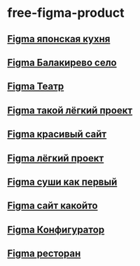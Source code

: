 # free-figma-product

## [Figma японская кухня ](https://www.figma.com/file/vlbt4opFQmjbZ32vygZ2vl/Riksha?node-id=1%3A11)
## [Figma Балакирево село](https://www.figma.com/file/e0XfKi97qFuGUC0PHfAQu8/%D0%91%D0%B0%D0%BB%D0%B0%D0%BA%D0%B8%D1%80%D0%B5%D0%B2%D0%BE?node-id=101%3A4081)
## [Figma Театр](https://www.figma.com/file/tDXKBS668DUhbK0DOVg6dv/Templates-%2315.-More-on-Figma.info)
## [Figma такой лёгкий проект](https://www.figma.com/file/FZQg4Z3bH0pzAhnI4j7vI0/Prototype_Kakel_Store?node-id=606%3A342)
## [Figma красивый сайт](https://www.figma.com/file/9Fibqv3GwTbvN0LGAWQB7O/Way-(Copy)?node-id=0%3A1)
## [Figma лёгкий проект](https://www.figma.com/file/X1gvk3YIuIK3nr6dNodwup/Study%D0%A1%D0%A8%D0%90-(Copy))
## [Figma суши как первый](https://www.figma.com/file/JgwU2LVHASLmUj9XVjxEPM/%D0%A1%D0%A3%D0%A8%D0%98)
## [Figma сайт какойто](https://www.figma.com/file/8Xcb2xvl8YtR9rQw7SeuPs/Proj.2)
## [Figma Конфигуратор](https://www.figma.com/file/JpzeCtYrCeHRpaEpmwZnWk/%D0%9A%D0%BE%D0%BD%D1%84%D0%B8%D0%B3%D1%83%D1%80%D0%B0%D1%82%D0%BE%D1%80-(%D0%B4%D0%B8%D0%B7%D0%B0%D0%B9%D0%BD)-(v2)?node-id=264%3A308)
## [Figma ресторан](https://www.figma.com/file/HHyBI1g24kKpW8moabTEH1/%D0%A0%D0%B5%D1%81%D1%82%D0%BE%D1%80%D0%B0%D0%BD?node-id=0%3A1)

